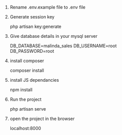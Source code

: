1. Rename .env.example file to .env file

2. Generate session key

    php artisan key:generate
    
3. Give database details in your mysql server

    DB_DATABASE=malinda_sales
    DB_USERNAME=root
    DB_PASSWORD=root
    
4. install composer

    composer install
    
5. install JS dependancies

    npm install
    
6. Run the project

    php artisan serve
    
7. open the project in the browser

    localhost:8000
    

    
